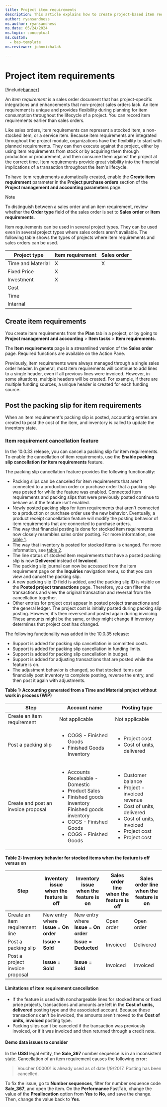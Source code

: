 ```yaml
---
title: Project item requirements
description: This article explains how to create project-based item requirements.
author: ryansandness
ms.author: ryansandness
ms.date: 05/24/2024
ms.topic: conceptual
ms.custom: 
  - bap-template
ms.reviewer: johnmichalak

---
```


# Project item requirements

[!include[banner](../includes/banner.md)]

An *item requirement* is a sales order document that has project-specific integrations and enhancements that non-project sales orders lack. An item requirement is unique and provides flexibility during planning for item consumption throughout the lifecycle of a project. You can record item requirements earlier than sales orders.

Like sales orders, item requirements can represent a stocked item, a non-stocked item, or a service item. Because item requirements are integrated throughout the project module, organizations have the flexibility to start with planned requirements. They can then execute against the project, either by using item requirements from stock or by acquiring them through production or procurement, and then consume them against the project at the correct time. Item requirements provide great visibility into the financial implications of a transaction throughout the item's lifecycle.

To have item requirements automatically created, enable the **Create item requirement** parameter in the **Project purchase orders** section of the **Project management and accounting parameters** page.

> [!NOTE]
> To distinguish between a sales order and an item requirement, review whether the **Order type** field of the sales order is set to **Sales order** or **Item requirements**.

Item requirements can be used in several project types. They can be used even in several project types where sales orders aren't available. The following table shows the types of projects where item requirements and sales orders can be used.

| Project type      | Item requirement | Sales order |
| ----------------- | ---------------- | ----------- |
| Time and Material | X                | X           |
| Fixed Price       | X                |             |
| Investment        | X                |             |
| Cost              |                  |             |
| Time              |                  |             |
| Internal          |                  |             |

## Create item requirements

You create item requirements from the **Plan** tab in a project, or by going to **Project management and accounting** \> **Item tasks** \> **Item requirements**.

The **Item requirements** page is a streamlined version of the **Sales order** page. Required functions are available on the Action Pane.

Previously, item requirements were always managed through a single sales order header. In general, most item requirements will continue to add lines to a single header, even if all previous lines were invoiced. However, in some situations, multiple headers will be created. For example, if there are multiple funding sources, a unique header is created for each funding source.

## Post the packing slip for item requirements

When an item requirement's packing slip is posted, accounting entries are created to post the cost of the item, and inventory is called to update the inventory state.

### Item requirement cancellation feature

In the 10.0.33 release, you can cancel a packing slip for item requirements. To enable the cancellation of item requirements, use the **Enable packing slip cancellation for item requirements** feature. 

The packing slip cancellation feature provides the following functionality:

- Packing slips can be canceled for item requirements that aren't connected to a production order or purchase order that a packing slip was posted for while the feature was enabled. Connected item requirements and packing slips that were previously posted continue to behave as if the feature isn't enabled.
- Newly posted packing slips for item requirements that aren't connected to a production or purchase order use the new behavior. Eventually, a product receipt cancellation feature will modify the posting behavior of item requirements that are connected to purchase orders.
- The way that financial posting is done for stocked item requirements now closely resembles sales order posting. For more information, see [table 1](#table1).
- The way that inventory is posted for stocked items is changed. For more information, see [table 2](#table2).
- The line status of stocked item requirements that have a posted packing slip is now **Delivered** instead of **Invoiced**.
- The packing slip journal can now be accessed from the item requirement page on the **Inquiries** navigation menu, so that you can view and cancel the packing slip.
- A new packing slip ID field is added, and the packing slip ID is visible on the **Posted project transactions** page. Therefore, you can filter the transactions and view the original transaction and reversal from the cancellation together.
- Other entries for project cost appear in posted project transactions and the general ledger. The project cost is initially posted during packing slip posting. However, it's then reversed and posted again during invoicing. These amounts might be the same, or they might change if inventory determines that project cost has changed. 

The following functionality was added in the 10.0.35 release:

- Support is added for packing slip cancellation in committed costs.
- Support is added for packing slip cancellation in funding limits.
- Support is added for packing slip cancellation in budget.
- Support is added for adjusting transactions that are posted while the feature is on.
- The adjustment behavior is changed, so that stocked items can financially post inventory to complete posting, reverse the entry, and then post it again with adjustments. 

**<a id="table1"></a>Table 1: Accounting generated from a Time and Material project without work in process (WIP)**

| Step | Account name | Posting type |
| --- | --- | --- |
| Create an item requirement | Not applicable | Not applicable |
| Post a packing slip | <ul><li>COGS - Finished Goods</li><li>Finished Goods Inventory</li></ul> | <ul><li>Project cost</li><li>Cost of units, delivered</li></ul> |
| Create and post an invoice proposal | <ul><li>Accounts Receivable - Domestic</li><li>Product Sales</li><li>Finished goods inventory</li></li>Finished goods inventory</li><li>COGS - Finished Goods</li><li>COGS - Finished Goods</li></ul> | <ul><li>Customer balance</li><li>Project - invoiced revenue</li><li>Cost of units, delivered</li><li>Cost of units, invoiced</li><li>Project cost</li><li>Project cost</li></ul> |

**<a id="table2"></a>Table 2: Inventory behavior for stocked items when the feature is off versus on**

| Step | Inventory issue when the feature is off | Inventory issue when the feature is on | Sales order line when the feature is off | Sales order line when the feature is on |
| --- | --- | --- | --- | --- |
| Create an item requirement line | New entry where **Issue** = **On order** | New entry where **Issue** = **On order** | Open order | Open order |
| Post a packing slip | **Issue** = **Sold** | **Issue** = **Deducted** | Invoiced | Delivered |
| Post a project invoice proposal | **Issue** = **Sold** | **Issue** = **Sold** | Invoiced | Invoiced |

#### Limitations of item requirement cancellation

- If the feature is used with nonchargeable lines for stocked items or fixed price projects, transactions and amounts are left in the **Cost of units, delivered** posting type and the associated account. Because these transactions can't be invoiced, the amounts aren't moved to the **Cost of units, invoiced** posting type.
- Packing slips can't be canceled if the transaction was previously invoiced, or if it was invoiced and then returned through a credit note.

#### Demo data issues to consider

In the **USSI** legal entity, the **Sale\_367** number sequence is in an inconsistent state. Cancellation of an item requirement causes the following error:

> Voucher 000001 is already used as of date 1/9/2017. Posting has been cancelled.

To fix the issue, go to **Number sequences**, filter for number sequence code **Sale\_367**, and open the item. On the **Performance** FastTab, change the value of the **Preallocation** option from **Yes** to **No**, and save the change. Then, change the value back to **Yes**.

